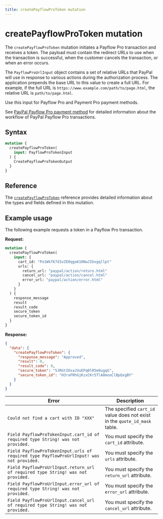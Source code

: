```yaml
---
title: createPayflowProToken mutation
---
```


# createPayflowProToken mutation

The `createPayflowProToken` mutation initiates a Payflow Pro transaction and receives a token. The payload must contain the redirect URLs to use when the transaction is successful, when the customer cancels the transaction, or when an error occurs.

The `PayflowProUrlInput` object contains a set of relative URLs that PayPal will use in response to various actions during the authorization process. The application prepends the base URL to this value to create a full URL. For example, if the full URL is `https://www.example.com/path/to/page.html`, the relative URL is `path/to/page.html`.

Use this input for Payflow Pro and Payment Pro payment methods.

See [PayPal Payflow Pro payment method](../../../payment-methods/payflow-pro.md) for detailed information about the workflow of PayPal Payflow Pro transactions.

## Syntax

```graphql
mutation {
  createPayflowProToken(
    input: PayflowProTokenInput
  ) {
    CreatePayflowProTokenOutput
  }
}
```

## Reference

The [`createPayflowProToken`](https://developer.adobe.com/commerce/webapi/graphql-api/index.html#mutation-createPayflowProToken) reference provides detailed information about the types and fields defined in this mutation.

## Example usage

The following example requests a token in a Payflow Pro transaction.

**Request:**

```graphql
mutation {
  createPayflowProToken(
    input: {
      cart_id: "Po1WkfK7d3vZE0qga610NwJIbxgqllpt"
      urls: {
        return_url: "paypal/action/return.html"
        cancel_url: "paypal/action/cancel.html"
        error_url: "paypal/action/error.html"
      }
    }
  ) {
    response_message
    result
    result_code
    secure_token
    secure_token_id
  }
}
```

**Response:**

```json
{
  "data": {
    "createPayflowProToken": {
      "response_message": "Approved",
      "result": 0,
      "result_code": 0,
      "secure_token": "5JRGtIDsaJUuEPq0lR5m9ugqG",
      "secure_token_id": "H3roFRhGjKzxCKr5TlA8mooClBpQxgBY"
    }
  }
}
```

Error | Description
--- | ---
`Could not find a cart with ID "XXX"` | The specified `cart_id` value does not exist in the `quote_id_mask` table.
`Field PayflowProTokenInput.cart_id of required type String! was not provided.` | You must specify the `cart_id` attribute.
`Field PayflowProTokenInput.urls of required type PayflowProUrlInput! was not provided.` | You must specify the `urls` attribute.
`Field PayflowProUrlInput.return_url of required type String! was not provided.` | You must specify the `return_url` attribute.
`Field PayflowProUrlInput.error_url of required type String! was not provided.` | You must specify the `error_url` attribute.
`Field PayflowProUrlInput.cancel_url of required type String! was not provided.` | You must specify the `cancel_url` attribute.

